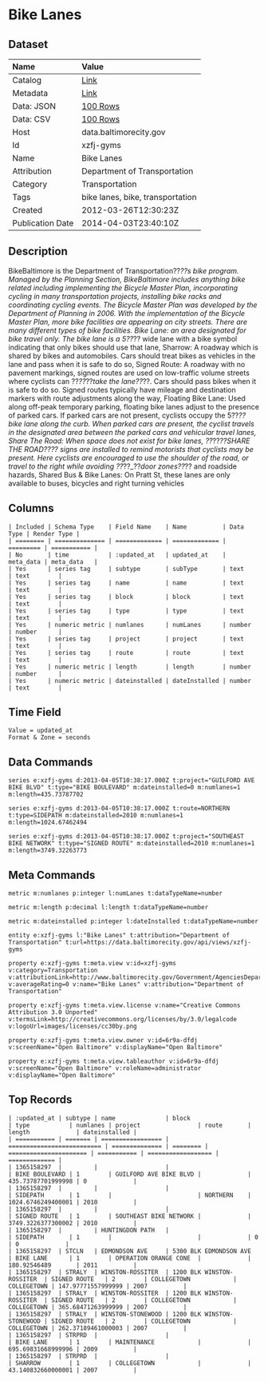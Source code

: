 # Bike Lanes

## Dataset

| Name | Value |
| :--- | :---- |
| Catalog | [Link](https://catalog.data.gov/dataset/bike-lanes-8f886) |
| Metadata | [Link](https://data.baltimorecity.gov/api/views/xzfj-gyms) |
| Data: JSON | [100 Rows](https://data.baltimorecity.gov/api/views/xzfj-gyms/rows.json?max_rows=100) |
| Data: CSV | [100 Rows](https://data.baltimorecity.gov/api/views/xzfj-gyms/rows.csv?max_rows=100) |
| Host | data.baltimorecity.gov |
| Id | xzfj-gyms |
| Name | Bike Lanes |
| Attribution | Department of Transportation |
| Category | Transportation |
| Tags | bike lanes, bike, transportation |
| Created | 2012-03-26T12:30:23Z |
| Publication Date | 2014-04-03T23:40:10Z |

## Description

BikeBaltimore is the Department of Transportation??_??s bike program. Managed by the Planning Section, BikeBaltimore includes anything bike related including implementing the Bicycle Master Plan, incorporating cycling in many transportation projects, installing bike racks and coordinating cycling events. The Bicycle Master Plan was developed by the Department of Planning in 2006. With the implementation of the Bicycle Master Plan, more bike facilities are appearing on city streets. There are many different types of bike facilities. Bike Lane: an area designated for bike travel only. The bike lane is a 5??_?? wide lane with a bike symbol indicating that only bikes should use that lane, Sharrow: A roadway which is shared by bikes and automobiles. Cars should treat bikes as vehicles in the lane and pass when it is safe to do so, Signed Route: A roadway with no pavement markings, signed routes are used on low-traffic volume streets where cyclists can ??_??_??_take the lane??_??. Cars should pass bikes when it is safe to do so. Signed routes typically have mileage and destination markers with route adjustments along the way, Floating Bike Lane: Used along off-peak temporary parking, floating bike lanes adjust to the presence of parked cars. If parked cars are not present, cyclists occupy the 5??_?? bike lane along the curb. When parked cars are present, the cyclist travels in the designated area between the parked cars and vehicular travel lanes, Share The Road: When space does not exist for bike lanes, ??_??_??_SHARE THE ROAD??_?? signs are installed to remind motorists that cyclists may be present. Here cyclists are encouraged to use the shoulder of the road, or travel to the right while avoiding ??_??_??_door zones??_?? and roadside hazards, Shared Bus & Bike Lanes: On Pratt St, these lanes are only available to buses, bicycles and right turning vehicles

## Columns

```ls
| Included | Schema Type    | Field Name    | Name          | Data Type | Render Type |
| ======== | ============== | ============= | ============= | ========= | =========== |
| No       | time           | :updated_at   | updated_at    | meta_data | meta_data   |
| Yes      | series tag     | subtype       | subType       | text      | text        |
| Yes      | series tag     | name          | name          | text      | text        |
| Yes      | series tag     | block         | block         | text      | text        |
| Yes      | series tag     | type          | type          | text      | text        |
| Yes      | numeric metric | numlanes      | numLanes      | number    | number      |
| Yes      | series tag     | project       | project       | text      | text        |
| Yes      | series tag     | route         | route         | text      | text        |
| Yes      | numeric metric | length        | length        | number    | number      |
| Yes      | numeric metric | dateinstalled | dateInstalled | number    | text        |
```

## Time Field

```ls
Value = updated_at
Format & Zone = seconds
```

## Data Commands

```ls
series e:xzfj-gyms d:2013-04-05T10:38:17.000Z t:project="GUILFORD AVE BIKE BLVD" t:type="BIKE BOULEVARD" m:dateinstalled=0 m:numlanes=1 m:length=435.73787702

series e:xzfj-gyms d:2013-04-05T10:38:17.000Z t:route=NORTHERN t:type=SIDEPATH m:dateinstalled=2010 m:numlanes=1 m:length=1024.67462494

series e:xzfj-gyms d:2013-04-05T10:38:17.000Z t:project="SOUTHEAST BIKE NETWORK" t:type="SIGNED ROUTE" m:dateinstalled=2010 m:numlanes=1 m:length=3749.32263773
```

## Meta Commands

```ls
metric m:numlanes p:integer l:numLanes t:dataTypeName=number

metric m:length p:decimal l:length t:dataTypeName=number

metric m:dateinstalled p:integer l:dateInstalled t:dataTypeName=number

entity e:xzfj-gyms l:"Bike Lanes" t:attribution="Department of Transportation" t:url=https://data.baltimorecity.gov/api/views/xzfj-gyms

property e:xzfj-gyms t:meta.view v:id=xzfj-gyms v:category=Transportation v:attributionLink=http://www.baltimorecity.gov/Government/AgenciesDepartments/Transportation/Planning/BikeBaltimore.aspx v:averageRating=0 v:name="Bike Lanes" v:attribution="Department of Transportation"

property e:xzfj-gyms t:meta.view.license v:name="Creative Commons Attribution 3.0 Unported" v:termsLink=http://creativecommons.org/licenses/by/3.0/legalcode v:logoUrl=images/licenses/cc30by.png

property e:xzfj-gyms t:meta.view.owner v:id=6r9a-dfdj v:screenName="Open Baltimore" v:displayName="Open Baltimore"

property e:xzfj-gyms t:meta.view.tableauthor v:id=6r9a-dfdj v:screenName="Open Baltimore" v:roleName=administrator v:displayName="Open Baltimore"
```

## Top Records

```ls
| :updated_at | subtype | name              | block                      | type           | numlanes | project                | route       | length             | dateinstalled | 
| =========== | ======= | ================= | ========================== | ============== | ======== | ====================== | =========== | ================== | ============= | 
| 1365158297  |         |                   |                            | BIKE BOULEVARD | 1        | GUILFORD AVE BIKE BLVD |             | 435.73787701999998 | 0             | 
| 1365158297  |         |                   |                            | SIDEPATH       | 1        |                        | NORTHERN    | 1024.6746249400001 | 2010          | 
| 1365158297  |         |                   |                            | SIGNED ROUTE   | 1        | SOUTHEAST BIKE NETWORK |             | 3749.3226377300002 | 2010          | 
| 1365158297  |         | HUNTINGDON PATH   |                            | SIDEPATH       | 1        |                        |             | 0                  | 0             | 
| 1365158297  | STCLN   | EDMONDSON AVE     | 5300 BLK EDMONDSON AVE     | BIKE LANE      | 1        | OPERATION ORANGE CONE  |             | 180.92546489       | 2011          | 
| 1365158297  | STRALY  | WINSTON-ROSSITER  | 1200 BLK WINSTON-ROSSITER  | SIGNED ROUTE   | 2        | COLLEGETOWN            | COLLEGETOWN | 147.97771557999999 | 2007          | 
| 1365158297  | STRALY  | WINSTON-ROSSITER  | 1200 BLK WINSTON-ROSSITER  | SIGNED ROUTE   | 2        | COLLEGETOWN            | COLLEGETOWN | 365.68471263999999 | 2007          | 
| 1365158297  | STRALY  | WINSTON-STONEWOOD | 1200 BLK WINSTON-STONEWOOD | SIGNED ROUTE   | 2        | COLLEGETOWN            | COLLEGETOWN | 262.37189461000003 | 2007          | 
| 1365158297  | STRPRD  |                   |                            | BIKE LANE      | 1        | MAINTENANCE            |             | 695.69831668999996 | 2009          | 
| 1365158297  | STRPRD  |                   |                            | SHARROW        | 1        | COLLEGETOWN            |             | 43.140832660000001 | 2007          | 
```